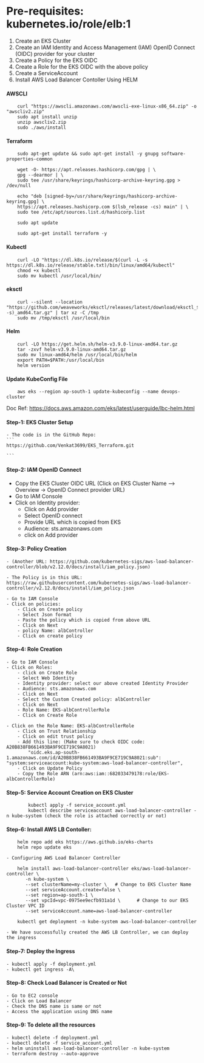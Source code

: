 Pre-requisites:																		kubernetes.io/role/elb:1
==============
1. Create an EKS Cluster
2. Create an IAM Identity and Access Management (IAM) OpenID Connect (OIDC) provider for your cluster
3. Create a Policy for the EKS OIDC
4. Create a Role for the EKS OIDC with the above policy
5. Create a ServiceAccount 
6. Install AWS Load Balancer Contoller Using HELM


#### AWSCLI
```
    curl "https://awscli.amazonaws.com/awscli-exe-linux-x86_64.zip" -o "awscliv2.zip"
    sudo apt install unzip
    unzip awscliv2.zip
    sudo ./aws/install
```

#### Terraform
```
    sudo apt-get update && sudo apt-get install -y gnupg software-properties-common

    wget -O- https://apt.releases.hashicorp.com/gpg | \
    gpg --dearmor | \
    sudo tee /usr/share/keyrings/hashicorp-archive-keyring.gpg > /dev/null

    echo "deb [signed-by=/usr/share/keyrings/hashicorp-archive-keyring.gpg] \
    https://apt.releases.hashicorp.com $(lsb_release -cs) main" | \
    sudo tee /etc/apt/sources.list.d/hashicorp.list

    sudo apt update

    sudo apt-get install terraform -y

```

#### Kubectl
```
    curl -LO "https://dl.k8s.io/release/$(curl -L -s https://dl.k8s.io/release/stable.txt)/bin/linux/amd64/kubectl"
    chmod +x kubectl
    sudo mv kubectl /usr/local/bin/
```

#### eksctl
```
    curl --silent --location "https://github.com/weaveworks/eksctl/releases/latest/download/eksctl_$(uname -s)_amd64.tar.gz" | tar xz -C /tmp
    sudo mv /tmp/eksctl /usr/local/bin
```

#### Helm
```
	curl -LO https://get.helm.sh/helm-v3.9.0-linux-amd64.tar.gz
	tar -zxvf helm-v3.9.0-linux-amd64.tar.gz
	sudo mv linux-amd64/helm /usr/local/bin/helm
	export PATH=$PATH:/usr/local/bin
	helm version
```

#### Update KubeConfig File
```
    aws eks --region ap-south-1 update-kubeconfig --name devops-cluster
```
	
Doc Ref: https://docs.aws.amazon.com/eks/latest/userguide/lbc-helm.html

#### Step-1: EKS Cluster Setup
	- The code is in the GitHub Repo: 
	```
	https://github.com/Venkat3699/EKS_Terraform.git

	```
#### Step-2: IAM OpenID Connect	
- Copy the EKS Cluster OIDC URL (Click on EKS Cluster Name --> Overview -> OpenID Connect provider URL)
- Go to IAM Console
- Click on Identity provider:
	- Click on Add provider	
	- Select OpenID connect 
	- Provide URL which is copied from EKS 
	- Audience: sts.amazonaws.com
	- click on Add provider
	
#### Step-3: Policy Creation		
	- (Another URL: https://github.com/kubernetes-sigs/aws-load-balancer-controller/blob/v2.12.0/docs/install/iam_policy.json)

	- The Policy is in this URL: https://raw.githubusercontent.com/kubernetes-sigs/aws-load-balancer-controller/v2.12.0/docs/install/iam_policy.json

	- Go to IAM Console
	- Click on policies:
		- Click on Create policy
		- Select Json format
		- Paste the policy which is copied from above URL
		- Click on Next
		- policy Name: albController
		- Click on create policy
		
#### Step-4: Role Creation
	- Go to IAM Console
	- Click on Roles:
		- click on Create Role
		- Select Web Identity
		- Identity provider: select our above created Identity Provider
		- Audience: sts.amazonaws.com
		- Click on Next
		- Select the Custom Created policy: albController
		- Click on Next
		- Role Name: EKS-albControllerRole
		- Click on Create Role
		
	- Click on the Role Name: EKS-albControllerRole
		- Click on Trust Relationship
		- Click on edit trust policy
		- Add this line: (Make sure to check OIDC code: A20B838FB661493BA9F9CE719C9A8021)
			"oidc.eks.ap-south-1.amazonaws.com/id/A20B838FB661493BA9F9CE719C9A8021:sub": "system:serviceaccount:kube-system:aws-load-balancer-controller",
		- Click on Update Policy
		- Copy the Role ARN (arn:aws:iam::682033479178:role/EKS-albControllerRole)

#### Step-5: Service Account Creation on EKS Cluster
```
		kubectl apply -f service_account.yml
		kubectl describe serviceaccount aws-load-balancer-controller -n kube-system (check the role is attached correctly or not)
```		
#### Step-6: Install AWS LB Contoller:
```
	helm repo add eks https://aws.github.io/eks-charts
	helm repo update eks
```
	- Configuring AWS Load Balancer Controller
```
	helm install aws-load-balancer-controller eks/aws-load-balancer-controller \
	   -n kube-system \
	   --set clusterName=my-cluster \	# Change to EKS Cluster Name
	   --set serviceAccount.create=false \
	   --set region=ap-south-1 \
	   --set vpcId=vpc-0975ee9ecfb931a1d \ 		# Change to our EKS Cluster VPC ID
	   --set serviceAccount.name=aws-load-balancer-controller
```
```	   
	kubectl get deployment -n kube-system aws-load-balancer-controller
```	
	- We have successfully created the AWS LB Controller, we can deploy the ingress 
	
#### Step-7: Deploy the Ingress 
	- kubectl apply -f deployment.yml		  
	- kubectl get ingress -A\
	
#### Step-8: Check Load Balancer is Created or Not
	- Go to EC2 console
	- Click on Load Balancer
	- Check the DNS name is same or not
	- Access the application using DNS name
	
#### Step-9: To delete all the resources
	- kubectl delete -f deployment.yml
	- kubectl delete -f service_account.yml
	- helm uninstall aws-load-balancer-controller -n kube-system
	- terraform destroy --auto-approve